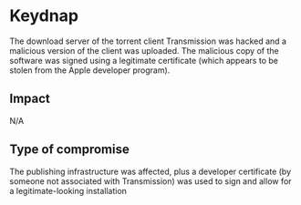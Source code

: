 # Keydnap

The download server of the torrent client Transmission was hacked and a
malicious version of the client was uploaded. The malicious copy of the
software was signed using a legitimate certificate (which appears to be stolen
from the Apple developer program).

## Impact

N/A

## Type of compromise

The publishing infrastructure was affected, plus a developer certificate (by
someone not associated with Transmission) was used to sign and allow for a
legitimate-looking installation
